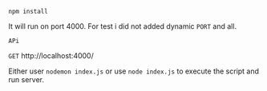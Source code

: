 `npm install`

It will run on port 4000. For test i did not added dynamic `PORT` and all.

`APi`

```GET``` http://localhost:4000/

Either user ```nodemon index.js``` or use ```node index.js``` to execute the script and run server.